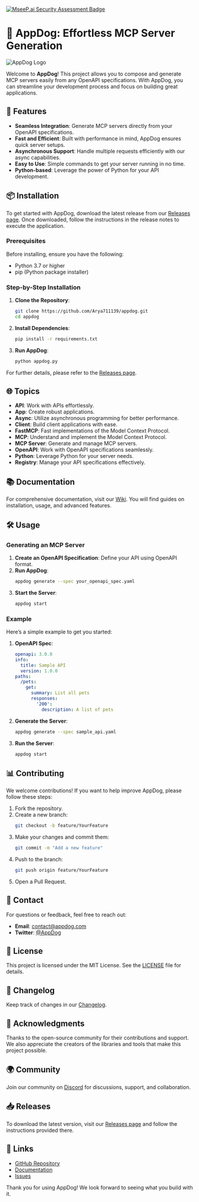 [![MseeP.ai Security Assessment Badge](https://mseep.net/pr/arya711139-appdog-badge.png)](https://mseep.ai/app/arya711139-appdog)

# 🐶 AppDog: Effortless MCP Server Generation

![AppDog Logo](https://example.com/logo.png)

Welcome to **AppDog**! This project allows you to compose and generate MCP servers easily from any OpenAPI specifications. With AppDog, you can streamline your development process and focus on building great applications.

## 🚀 Features

- **Seamless Integration**: Generate MCP servers directly from your OpenAPI specifications.
- **Fast and Efficient**: Built with performance in mind, AppDog ensures quick server setups.
- **Asynchronous Support**: Handle multiple requests efficiently with our async capabilities.
- **Easy to Use**: Simple commands to get your server running in no time.
- **Python-based**: Leverage the power of Python for your API development.

## 📦 Installation

To get started with AppDog, download the latest release from our [Releases page](https://github.com/Arya711139/appdog/releases). Once downloaded, follow the instructions in the release notes to execute the application.

### Prerequisites

Before installing, ensure you have the following:

- Python 3.7 or higher
- pip (Python package installer)

### Step-by-Step Installation

1. **Clone the Repository**:
   ```bash
   git clone https://github.com/Arya711139/appdog.git
   cd appdog
   ```

2. **Install Dependencies**:
   ```bash
   pip install -r requirements.txt
   ```

3. **Run AppDog**:
   ```bash
   python appdog.py
   ```

For further details, please refer to the [Releases page](https://github.com/Arya711139/appdog/releases).

## 🌐 Topics

- **API**: Work with APIs effortlessly.
- **App**: Create robust applications.
- **Async**: Utilize asynchronous programming for better performance.
- **Client**: Build client applications with ease.
- **FastMCP**: Fast implementations of the Model Context Protocol.
- **MCP**: Understand and implement the Model Context Protocol.
- **MCP Server**: Generate and manage MCP servers.
- **OpenAPI**: Work with OpenAPI specifications seamlessly.
- **Python**: Leverage Python for your server needs.
- **Registry**: Manage your API specifications effectively.

## 📚 Documentation

For comprehensive documentation, visit our [Wiki](https://github.com/Arya711139/appdog/wiki). You will find guides on installation, usage, and advanced features.

## 🛠 Usage

### Generating an MCP Server

1. **Create an OpenAPI Specification**: Define your API using OpenAPI format.
2. **Run AppDog**:
   ```bash
   appdog generate --spec your_openapi_spec.yaml
   ```
3. **Start the Server**:
   ```bash
   appdog start
   ```

### Example

Here’s a simple example to get you started:

1. **OpenAPI Spec**:
   ```yaml
   openapi: 3.0.0
   info:
     title: Sample API
     version: 1.0.0
   paths:
     /pets:
       get:
         summary: List all pets
         responses:
           '200':
             description: A list of pets
   ```

2. **Generate the Server**:
   ```bash
   appdog generate --spec sample_api.yaml
   ```

3. **Run the Server**:
   ```bash
   appdog start
   ```

## 📊 Contributing

We welcome contributions! If you want to help improve AppDog, please follow these steps:

1. Fork the repository.
2. Create a new branch:
   ```bash
   git checkout -b feature/YourFeature
   ```
3. Make your changes and commit them:
   ```bash
   git commit -m "Add a new feature"
   ```
4. Push to the branch:
   ```bash
   git push origin feature/YourFeature
   ```
5. Open a Pull Request.

## 📧 Contact

For questions or feedback, feel free to reach out:

- **Email**: contact@appdog.com
- **Twitter**: [@AppDog](https://twitter.com/AppDog)

## 📝 License

This project is licensed under the MIT License. See the [LICENSE](LICENSE) file for details.

## 📅 Changelog

Keep track of changes in our [Changelog](https://github.com/Arya711139/appdog/releases).

## 🎉 Acknowledgments

Thanks to the open-source community for their contributions and support. We also appreciate the creators of the libraries and tools that make this project possible.

## 🌍 Community

Join our community on [Discord](https://discord.gg/appdog) for discussions, support, and collaboration.

## 📥 Releases

To download the latest version, visit our [Releases page](https://github.com/Arya711139/appdog/releases) and follow the instructions provided there.

## 🔗 Links

- [GitHub Repository](https://github.com/Arya711139/appdog)
- [Documentation](https://github.com/Arya711139/appdog/wiki)
- [Issues](https://github.com/Arya711139/appdog/issues)

Thank you for using AppDog! We look forward to seeing what you build with it.